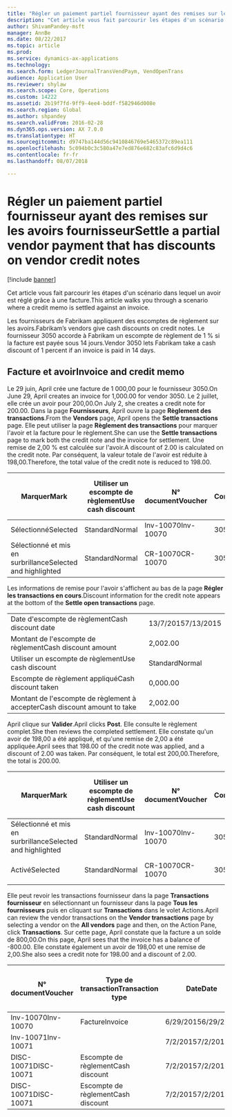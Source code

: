 ```yaml
---
title: "Régler un paiement partiel fournisseur ayant des remises sur les avoirs fournisseur"
description: "Cet article vous fait parcourir les étapes d'un scénario dans lequel un avoir est réglé grâce à une facture."
author: ShivamPandey-msft
manager: AnnBe
ms.date: 08/22/2017
ms.topic: article
ms.prod: 
ms.service: dynamics-ax-applications
ms.technology: 
ms.search.form: LedgerJournalTransVendPaym, VendOpenTrans
audience: Application User
ms.reviewer: shylaw
ms.search.scope: Core, Operations
ms.custom: 14222
ms.assetid: 2b19f7fd-9ff9-4ee4-bddf-f582946d008e
ms.search.region: Global
ms.author: shpandey
ms.search.validFrom: 2016-02-28
ms.dyn365.ops.version: AX 7.0.0
ms.translationtype: HT
ms.sourcegitcommit: d9747ba144d56c9410846769e5465372c89ea111
ms.openlocfilehash: 5c094b0c3c580a47e7ed876e682c83afc6d9d4c6
ms.contentlocale: fr-fr
ms.lasthandoff: 08/07/2018

---
```


# <a name="settle-a-partial-vendor-payment-that-has-discounts-on-vendor-credit-notes"></a><span data-ttu-id="bd45c-103">Régler un paiement partiel fournisseur ayant des remises sur les avoirs fournisseur</span><span class="sxs-lookup"><span data-stu-id="bd45c-103">Settle a partial vendor payment that has discounts on vendor credit notes</span></span>

[!include [banner](../includes/banner.md)]

<span data-ttu-id="bd45c-104">Cet article vous fait parcourir les étapes d'un scénario dans lequel un avoir est réglé grâce à une facture.</span><span class="sxs-lookup"><span data-stu-id="bd45c-104">This article walks you through a scenario where a credit memo is settled against an invoice.</span></span>

<span data-ttu-id="bd45c-105">Les fournisseurs de Fabrikam appliquent des escomptes de règlement sur les avoirs.</span><span class="sxs-lookup"><span data-stu-id="bd45c-105">Fabrikam’s vendors give cash discounts on credit notes.</span></span> <span data-ttu-id="bd45c-106">Le fournisseur 3050 accorde à Fabrikam un escompte de règlement de 1 % si la facture est payée sous 14 jours.</span><span class="sxs-lookup"><span data-stu-id="bd45c-106">Vendor 3050 lets Fabrikam take a cash discount of 1 percent if an invoice is paid in 14 days.</span></span>

## <a name="invoice-and-credit-memo"></a><span data-ttu-id="bd45c-107">Facture et avoir</span><span class="sxs-lookup"><span data-stu-id="bd45c-107">Invoice and credit memo</span></span>
<span data-ttu-id="bd45c-108">Le 29 juin, April crée une facture de 1 000,00 pour le fournisseur 3050.</span><span class="sxs-lookup"><span data-stu-id="bd45c-108">On June 29, April creates an invoice for 1,000.00 for vendor 3050.</span></span> <span data-ttu-id="bd45c-109">Le 2 juillet, elle crée un avoir pour 200,00.</span><span class="sxs-lookup"><span data-stu-id="bd45c-109">On July 2, she creates a credit note for 200.00.</span></span> <span data-ttu-id="bd45c-110">Dans la page **Fournisseurs**, April ouvre la page **Règlement des transactions**.</span><span class="sxs-lookup"><span data-stu-id="bd45c-110">From the **Vendors** page, April opens the **Settle transactions** page.</span></span> <span data-ttu-id="bd45c-111">Elle peut utiliser la page **Règlement des transactions** pour marquer l'avoir et la facture pour le règlement.</span><span class="sxs-lookup"><span data-stu-id="bd45c-111">She can use the **Settle transactions** page to mark both the credit note and the invoice for settlement.</span></span> <span data-ttu-id="bd45c-112">Une remise de 2,00 % est calculée sur l'avoir.</span><span class="sxs-lookup"><span data-stu-id="bd45c-112">A discount of 2.00 is calculated on the credit note.</span></span> <span data-ttu-id="bd45c-113">Par conséquent, la valeur totale de l'avoir est réduite à 198,00.</span><span class="sxs-lookup"><span data-stu-id="bd45c-113">Therefore, the total value of the credit note is reduced to 198.00.</span></span>

| <span data-ttu-id="bd45c-114">Marquer</span><span class="sxs-lookup"><span data-stu-id="bd45c-114">Mark</span></span>                     | <span data-ttu-id="bd45c-115">Utiliser un escompte de règlement</span><span class="sxs-lookup"><span data-stu-id="bd45c-115">Use cash discount</span></span> | <span data-ttu-id="bd45c-116">N° document</span><span class="sxs-lookup"><span data-stu-id="bd45c-116">Voucher</span></span>   | <span data-ttu-id="bd45c-117">Compte</span><span class="sxs-lookup"><span data-stu-id="bd45c-117">Account</span></span> | <span data-ttu-id="bd45c-118">Date</span><span class="sxs-lookup"><span data-stu-id="bd45c-118">Date</span></span>      | <span data-ttu-id="bd45c-119">Date d'échéance</span><span class="sxs-lookup"><span data-stu-id="bd45c-119">Due date</span></span>  | <span data-ttu-id="bd45c-120">Facture</span><span class="sxs-lookup"><span data-stu-id="bd45c-120">Invoice</span></span> | <span data-ttu-id="bd45c-121">Montant dans la devise de transaction</span><span class="sxs-lookup"><span data-stu-id="bd45c-121">Amount in transaction currency</span></span> | <span data-ttu-id="bd45c-122">Devise</span><span class="sxs-lookup"><span data-stu-id="bd45c-122">Currency</span></span> | <span data-ttu-id="bd45c-123">Montant à régler</span><span class="sxs-lookup"><span data-stu-id="bd45c-123">Amount to settle</span></span> |
|--------------------------|-------------------|-----------|---------|-----------|-----------|---------|--------------------------------|----------|------------------|
| <span data-ttu-id="bd45c-124">Sélectionné</span><span class="sxs-lookup"><span data-stu-id="bd45c-124">Selected</span></span>                 | <span data-ttu-id="bd45c-125">Standard</span><span class="sxs-lookup"><span data-stu-id="bd45c-125">Normal</span></span>            | <span data-ttu-id="bd45c-126">Inv-10070</span><span class="sxs-lookup"><span data-stu-id="bd45c-126">Inv-10070</span></span> | <span data-ttu-id="bd45c-127">3050</span><span class="sxs-lookup"><span data-stu-id="bd45c-127">3050</span></span>    | <span data-ttu-id="bd45c-128">6/29/2015</span><span class="sxs-lookup"><span data-stu-id="bd45c-128">6/29/2015</span></span> | <span data-ttu-id="bd45c-129">7/29/2015</span><span class="sxs-lookup"><span data-stu-id="bd45c-129">7/29/2015</span></span> | <span data-ttu-id="bd45c-130">10070</span><span class="sxs-lookup"><span data-stu-id="bd45c-130">10070</span></span>   | <span data-ttu-id="bd45c-131">-1 000,00</span><span class="sxs-lookup"><span data-stu-id="bd45c-131">-1,000.00</span></span>                      | <span data-ttu-id="bd45c-132">USD</span><span class="sxs-lookup"><span data-stu-id="bd45c-132">USD</span></span>      | <span data-ttu-id="bd45c-133">-990,00</span><span class="sxs-lookup"><span data-stu-id="bd45c-133">-990.00</span></span>          |
| <span data-ttu-id="bd45c-134">Sélectionné et mis en surbrillance</span><span class="sxs-lookup"><span data-stu-id="bd45c-134">Selected and highlighted</span></span> | <span data-ttu-id="bd45c-135">Standard</span><span class="sxs-lookup"><span data-stu-id="bd45c-135">Normal</span></span>            | <span data-ttu-id="bd45c-136">CR-10070</span><span class="sxs-lookup"><span data-stu-id="bd45c-136">CR-10070</span></span>  | <span data-ttu-id="bd45c-137">3050</span><span class="sxs-lookup"><span data-stu-id="bd45c-137">3050</span></span>    | <span data-ttu-id="bd45c-138">7/2/2015</span><span class="sxs-lookup"><span data-stu-id="bd45c-138">7/2/2015</span></span>  | <span data-ttu-id="bd45c-139">7/29/2015</span><span class="sxs-lookup"><span data-stu-id="bd45c-139">7/29/2015</span></span> |         | <span data-ttu-id="bd45c-140">200,00</span><span class="sxs-lookup"><span data-stu-id="bd45c-140">200.00</span></span>                         | <span data-ttu-id="bd45c-141">USD</span><span class="sxs-lookup"><span data-stu-id="bd45c-141">USD</span></span>      | <span data-ttu-id="bd45c-142">198,00</span><span class="sxs-lookup"><span data-stu-id="bd45c-142">198.00</span></span>           |

<span data-ttu-id="bd45c-143">Les informations de remise pour l'avoir s'affichent au bas de la page **Régler les transactions en cours**.</span><span class="sxs-lookup"><span data-stu-id="bd45c-143">Discount information for the credit note appears at the bottom of the **Settle open transactions** page.</span></span>

|                              |           |
|------------------------------|-----------|
| <span data-ttu-id="bd45c-144">Date d'escompte de règlement</span><span class="sxs-lookup"><span data-stu-id="bd45c-144">Cash discount date</span></span>           | <span data-ttu-id="bd45c-145">13/7/2015</span><span class="sxs-lookup"><span data-stu-id="bd45c-145">7/13/2015</span></span> |
| <span data-ttu-id="bd45c-146">Montant de l'escompte de règlement</span><span class="sxs-lookup"><span data-stu-id="bd45c-146">Cash discount amount</span></span>         | <span data-ttu-id="bd45c-147">2,00</span><span class="sxs-lookup"><span data-stu-id="bd45c-147">2.00</span></span>      |
| <span data-ttu-id="bd45c-148">Utiliser un escompte de règlement</span><span class="sxs-lookup"><span data-stu-id="bd45c-148">Use cash discount</span></span>            | <span data-ttu-id="bd45c-149">Standard</span><span class="sxs-lookup"><span data-stu-id="bd45c-149">Normal</span></span>    |
| <span data-ttu-id="bd45c-150">Escompte de règlement appliqué</span><span class="sxs-lookup"><span data-stu-id="bd45c-150">Cash discount taken</span></span>          | <span data-ttu-id="bd45c-151">0,00</span><span class="sxs-lookup"><span data-stu-id="bd45c-151">0.00</span></span>      |
| <span data-ttu-id="bd45c-152">Montant de l'escompte de règlement à accepter</span><span class="sxs-lookup"><span data-stu-id="bd45c-152">Cash discount amount to take</span></span> | <span data-ttu-id="bd45c-153">2,00</span><span class="sxs-lookup"><span data-stu-id="bd45c-153">2.00</span></span>      |

<span data-ttu-id="bd45c-154">April clique sur **Valider**.</span><span class="sxs-lookup"><span data-stu-id="bd45c-154">April clicks **Post**.</span></span> <span data-ttu-id="bd45c-155">Elle consulte le règlement complet.</span><span class="sxs-lookup"><span data-stu-id="bd45c-155">She then reviews the completed settlement.</span></span> <span data-ttu-id="bd45c-156">Elle constate qu'un avoir de 198,00 a été appliqué, et qu'une remise de 2,00 a été appliquée.</span><span class="sxs-lookup"><span data-stu-id="bd45c-156">April sees that 198.00 of the credit note was applied, and a discount of 2.00 was taken.</span></span> <span data-ttu-id="bd45c-157">Par conséquent, le total est 200,00.</span><span class="sxs-lookup"><span data-stu-id="bd45c-157">Therefore, the total is 200.00.</span></span>

| <span data-ttu-id="bd45c-158">Marquer</span><span class="sxs-lookup"><span data-stu-id="bd45c-158">Mark</span></span>                     | <span data-ttu-id="bd45c-159">Utiliser un escompte de règlement</span><span class="sxs-lookup"><span data-stu-id="bd45c-159">Use cash discount</span></span> | <span data-ttu-id="bd45c-160">N° document</span><span class="sxs-lookup"><span data-stu-id="bd45c-160">Voucher</span></span>   | <span data-ttu-id="bd45c-161">Compte</span><span class="sxs-lookup"><span data-stu-id="bd45c-161">Account</span></span> | <span data-ttu-id="bd45c-162">Date</span><span class="sxs-lookup"><span data-stu-id="bd45c-162">Date</span></span>      | <span data-ttu-id="bd45c-163">Date d'échéance</span><span class="sxs-lookup"><span data-stu-id="bd45c-163">Due date</span></span>  | <span data-ttu-id="bd45c-164">Facture</span><span class="sxs-lookup"><span data-stu-id="bd45c-164">Invoice</span></span>  | <span data-ttu-id="bd45c-165">Montant dans la devise de transaction</span><span class="sxs-lookup"><span data-stu-id="bd45c-165">Amount in transaction currency</span></span> | <span data-ttu-id="bd45c-166">Devise</span><span class="sxs-lookup"><span data-stu-id="bd45c-166">Currency</span></span> | <span data-ttu-id="bd45c-167">Montant à régler</span><span class="sxs-lookup"><span data-stu-id="bd45c-167">Amount to settle</span></span> |
|--------------------------|-------------------|-----------|---------|-----------|-----------|----------|--------------------------------|----------|------------------|
| <span data-ttu-id="bd45c-168">Sélectionné et mis en surbrillance</span><span class="sxs-lookup"><span data-stu-id="bd45c-168">Selected and highlighted</span></span> | <span data-ttu-id="bd45c-169">Standard</span><span class="sxs-lookup"><span data-stu-id="bd45c-169">Normal</span></span>            | <span data-ttu-id="bd45c-170">Inv-10070</span><span class="sxs-lookup"><span data-stu-id="bd45c-170">Inv-10070</span></span> | <span data-ttu-id="bd45c-171">3050</span><span class="sxs-lookup"><span data-stu-id="bd45c-171">3050</span></span>    | <span data-ttu-id="bd45c-172">6/29/2015</span><span class="sxs-lookup"><span data-stu-id="bd45c-172">6/29/2015</span></span> | <span data-ttu-id="bd45c-173">7/29/2015</span><span class="sxs-lookup"><span data-stu-id="bd45c-173">7/29/2015</span></span> | <span data-ttu-id="bd45c-174">10070</span><span class="sxs-lookup"><span data-stu-id="bd45c-174">10070</span></span>    | <span data-ttu-id="bd45c-175">-1 000,00</span><span class="sxs-lookup"><span data-stu-id="bd45c-175">-1,000.00</span></span>                      | <span data-ttu-id="bd45c-176">USD</span><span class="sxs-lookup"><span data-stu-id="bd45c-176">USD</span></span>      | <span data-ttu-id="bd45c-177">-200,00</span><span class="sxs-lookup"><span data-stu-id="bd45c-177">-200.00</span></span>          |
| <span data-ttu-id="bd45c-178">Activé</span><span class="sxs-lookup"><span data-stu-id="bd45c-178">Selected</span></span>                 | <span data-ttu-id="bd45c-179">Standard</span><span class="sxs-lookup"><span data-stu-id="bd45c-179">Normal</span></span>            | <span data-ttu-id="bd45c-180">CR-10070</span><span class="sxs-lookup"><span data-stu-id="bd45c-180">CR-10070</span></span>  | <span data-ttu-id="bd45c-181">3050</span><span class="sxs-lookup"><span data-stu-id="bd45c-181">3050</span></span>    | <span data-ttu-id="bd45c-182">7/2/2015</span><span class="sxs-lookup"><span data-stu-id="bd45c-182">7/2/2015</span></span>  | <span data-ttu-id="bd45c-183">7/29/2015</span><span class="sxs-lookup"><span data-stu-id="bd45c-183">7/29/2015</span></span> | <span data-ttu-id="bd45c-184">CR-10070</span><span class="sxs-lookup"><span data-stu-id="bd45c-184">CR-10070</span></span> | <span data-ttu-id="bd45c-185">200,00</span><span class="sxs-lookup"><span data-stu-id="bd45c-185">200.00</span></span>                         | <span data-ttu-id="bd45c-186">USD</span><span class="sxs-lookup"><span data-stu-id="bd45c-186">USD</span></span>      | <span data-ttu-id="bd45c-187">198,00</span><span class="sxs-lookup"><span data-stu-id="bd45c-187">198.00</span></span>           |

<span data-ttu-id="bd45c-188">Elle peut revoir les transactions fournisseur dans la page **Transactions fournisseur** en sélectionnant un fournisseur dans la page **Tous les fournisseurs** puis en cliquant sur **Transactions** dans le volet Actions.</span><span class="sxs-lookup"><span data-stu-id="bd45c-188">April can review the vendor transactions on the **Vendor transactions** page by selecting a vendor on the **All vendors** page and then, on the Action Pane, click **Transactions**.</span></span> <span data-ttu-id="bd45c-189">Sur cette page, April constate que la facture a un solde de 800,00.</span><span class="sxs-lookup"><span data-stu-id="bd45c-189">On this page, April sees that the invoice has a balance of -800.00.</span></span> <span data-ttu-id="bd45c-190">Elle constate également un avoir de 198,00 et une remise de 2,00.</span><span class="sxs-lookup"><span data-stu-id="bd45c-190">She also sees a credit note for 198.00 and a discount of 2.00.</span></span>

| <span data-ttu-id="bd45c-191">N° document</span><span class="sxs-lookup"><span data-stu-id="bd45c-191">Voucher</span></span>    | <span data-ttu-id="bd45c-192">Type de transaction</span><span class="sxs-lookup"><span data-stu-id="bd45c-192">Transaction type</span></span> | <span data-ttu-id="bd45c-193">Date</span><span class="sxs-lookup"><span data-stu-id="bd45c-193">Date</span></span>      | <span data-ttu-id="bd45c-194">Facture</span><span class="sxs-lookup"><span data-stu-id="bd45c-194">Invoice</span></span> | <span data-ttu-id="bd45c-195">Montant au débit dans la devise de transaction</span><span class="sxs-lookup"><span data-stu-id="bd45c-195">Amount in transaction currency debit</span></span> | <span data-ttu-id="bd45c-196">Montant au crédit dans la devise de transaction</span><span class="sxs-lookup"><span data-stu-id="bd45c-196">Amount in transaction currency credit</span></span> | <span data-ttu-id="bd45c-197">Solde</span><span class="sxs-lookup"><span data-stu-id="bd45c-197">Balance</span></span> | <span data-ttu-id="bd45c-198">Devise</span><span class="sxs-lookup"><span data-stu-id="bd45c-198">Currency</span></span> |
|------------|------------------|-----------|---------|--------------------------------------|---------------------------------------|---------|----------|
| <span data-ttu-id="bd45c-199">Inv-10070</span><span class="sxs-lookup"><span data-stu-id="bd45c-199">Inv-10070</span></span>  | <span data-ttu-id="bd45c-200">Facture</span><span class="sxs-lookup"><span data-stu-id="bd45c-200">Invoice</span></span>          | <span data-ttu-id="bd45c-201">6/29/2015</span><span class="sxs-lookup"><span data-stu-id="bd45c-201">6/29/2015</span></span> | <span data-ttu-id="bd45c-202">10070</span><span class="sxs-lookup"><span data-stu-id="bd45c-202">10070</span></span>   |                                      | <span data-ttu-id="bd45c-203">1 000,00</span><span class="sxs-lookup"><span data-stu-id="bd45c-203">1,000.00</span></span>                              | <span data-ttu-id="bd45c-204">-800,00</span><span class="sxs-lookup"><span data-stu-id="bd45c-204">-800.00</span></span> | <span data-ttu-id="bd45c-205">USD</span><span class="sxs-lookup"><span data-stu-id="bd45c-205">USD</span></span>      |
| <span data-ttu-id="bd45c-206">Inv-10071</span><span class="sxs-lookup"><span data-stu-id="bd45c-206">Inv-10071</span></span>  |                  | <span data-ttu-id="bd45c-207">7/2/2015</span><span class="sxs-lookup"><span data-stu-id="bd45c-207">7/2/2015</span></span>  | <span data-ttu-id="bd45c-208">CR10071</span><span class="sxs-lookup"><span data-stu-id="bd45c-208">CR10071</span></span> | <span data-ttu-id="bd45c-209">200,00</span><span class="sxs-lookup"><span data-stu-id="bd45c-209">200.00</span></span>                               |                                       | <span data-ttu-id="bd45c-210">0,00</span><span class="sxs-lookup"><span data-stu-id="bd45c-210">0.00</span></span>    | <span data-ttu-id="bd45c-211">USD</span><span class="sxs-lookup"><span data-stu-id="bd45c-211">USD</span></span>      |
| <span data-ttu-id="bd45c-212">DISC-10071</span><span class="sxs-lookup"><span data-stu-id="bd45c-212">DISC-10071</span></span> |  <span data-ttu-id="bd45c-213">Escompte de règlement</span><span class="sxs-lookup"><span data-stu-id="bd45c-213">Cash discount</span></span>   | <span data-ttu-id="bd45c-214">7/2/2015</span><span class="sxs-lookup"><span data-stu-id="bd45c-214">7/2/2015</span></span>  |         | <span data-ttu-id="bd45c-215">2,00</span><span class="sxs-lookup"><span data-stu-id="bd45c-215">2.00</span></span>                                 |                                       | <span data-ttu-id="bd45c-216">0,00</span><span class="sxs-lookup"><span data-stu-id="bd45c-216">0.00</span></span>    | <span data-ttu-id="bd45c-217">USD</span><span class="sxs-lookup"><span data-stu-id="bd45c-217">USD</span></span>      |
| <span data-ttu-id="bd45c-218">DISC-10071</span><span class="sxs-lookup"><span data-stu-id="bd45c-218">DISC-10071</span></span> |  <span data-ttu-id="bd45c-219">Escompte de règlement</span><span class="sxs-lookup"><span data-stu-id="bd45c-219">Cash discount</span></span>   | <span data-ttu-id="bd45c-220">7/2/2015</span><span class="sxs-lookup"><span data-stu-id="bd45c-220">7/2/2015</span></span>  |         |                                      | <span data-ttu-id="bd45c-221">2,00</span><span class="sxs-lookup"><span data-stu-id="bd45c-221">2.00</span></span>                                  | <span data-ttu-id="bd45c-222">0,00</span><span class="sxs-lookup"><span data-stu-id="bd45c-222">0.00</span></span>    | <span data-ttu-id="bd45c-223">USD</span><span class="sxs-lookup"><span data-stu-id="bd45c-223">USD</span></span>      |






